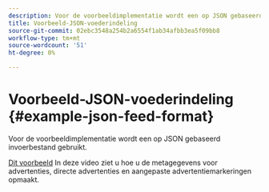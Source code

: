 ```yaml
---
description: Voor de voorbeeldimplementatie wordt een op JSON gebaseerd invoerbestand gebruikt.
title: Voorbeeld-JSON-voederindeling
source-git-commit: 02ebc3548a254b2a6554f1ab34afbb3ea5f09bb8
workflow-type: tm+mt
source-wordcount: '51'
ht-degree: 0%

---
```


# Voorbeeld-JSON-voederindeling {#example-json-feed-format}

Voor de voorbeeldimplementatie wordt een op JSON gebaseerd invoerbestand gebruikt.

[Dit voorbeeld](https://help.adobe.com/en_US/primetime/api/reference_implementation/json-example.json) In deze video ziet u hoe u de metagegevens voor advertenties, directe advertenties en aangepaste advertentiemarkeringen opmaakt.
